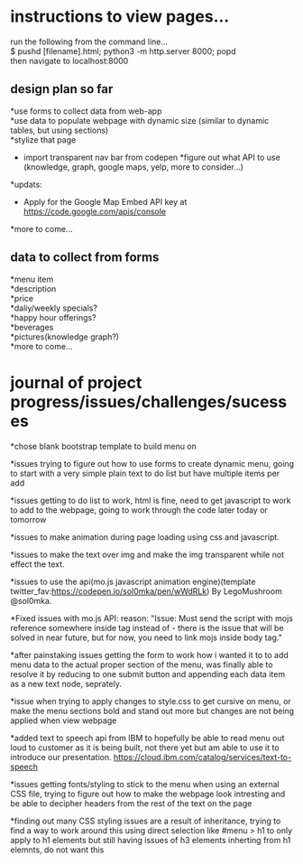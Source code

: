 # instructions to view pages...
run the following from the command line...  
$ pushd [filename].html; python3 -m http.server 8000; popd  
then navigate to localhost:8000

## design plan so far
*use forms to collect data from web-app  
*use data to populate webpage with dynamic size (similar to dynamic tables, but using sections)  
*stylize that page
*    import transparent nav bar from codepen
*figure out what API to use (knowledge, graph, google maps, yelp, more to consider...)
 
*updats: 
*    Apply for the Google Map Embed API key at https://code.google.com/apis/console

*more to come...  

## data to collect from forms
*menu item  
*description  
*price  
*daliy/weekly specials?  
*happy hour offerings?  
*beverages  
*pictures(knowledge graph?)  
*more to come...  

# journal of project progress/issues/challenges/sucesses
*chose blank bootstrap template to build menu on   

*issues trying to figure out how to use forms to create dynamic menu, going to start with a very simple plain text to do list but have multiple items per add   

*issues getting to do list to work, html is fine, need to get javascript to work to add to the webpage, going to work through the code later today or tomorrow   

*issues to make animation during page loading using css and javascript.

*issues to make the text over img and make the img transparent while not effect the text.

*issues to use the api(mo.js javascript animation engine)(template twitter_fav:https://codepen.io/sol0mka/pen/wWdRLk) By LegoMushroom @sol0mka.

*Fixed issues with mo.js API: reason: "Issue: Must send the script with mojs reference somewhere inside <body> tag instead of <head> - there is the issue that will be solved in near future, but for now, you need to link mojs inside body tag."
 
*after painstaking issues getting the form to work how i wanted it to to add menu data to the actual proper section of the menu, was finally able to resolve it by reducing to one submit button and appending each data item as a new text node, seprately. 

*issue when trying to apply changes to style.css to get cursive on menu, or make the menu sections bold and stand out more but changes are not being applied when view webpage

*added text to speech api from IBM to hopefully be able to read menu out loud to customer as it is being built, not there yet but am able to use it to introduce our presentation. 
https://cloud.ibm.com/catalog/services/text-to-speech

*issues getting fonts/styling to stick to the menu when using an external CSS file, trying to figure out how to make the webpage look intresting and be able to decipher headers from the rest of the text on the page

*finding out many CSS styling issues are a result of inheritance, trying to find a way to work around this using direct selection like #menu > h1 to only apply to h1 elements but still having issues of h3 elements inherting from h1 elemnts, do not want this
